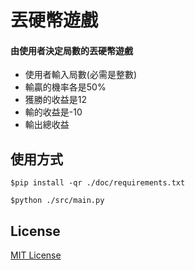 # 丟硬幣遊戲
#### 由使用者決定局數的丟硬幣遊戲
* 使用者輸入局數(必需是整數)
* 輸贏的機率各是50%
* 獲勝的收益是12
* 輸的收益是-10
* 輸出總收益


## 使用方式
```
$pip install -qr ./doc/requirements.txt

$python ./src/main.py
```

## License
[MIT License](https://en.wikipedia.org/wiki/MIT_License)
